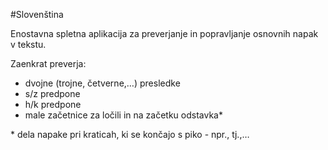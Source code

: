 #Slovenština

Enostavna spletna aplikacija za preverjanje in popravljanje osnovnih napak v tekstu.

Zaenkrat preverja:
- dvojne (trojne, četverne,…) presledke
- s/z predpone
- h/k predpone
- male začetnice za ločili in na začetku odstavka\*


\* dela napake pri kraticah, ki se končajo s piko - npr., tj.,…
